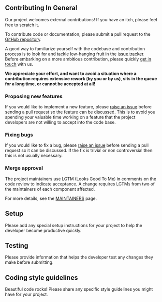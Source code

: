 ## Contributing In General
Our project welcomes external contributions! If you have an itch, please feel free to scratch it.


To contribute code or documentation, please submit a pull request to the [GitHub repository](https://github.com/ibm/). 

A good way to familiarize yourself with the codebase and contribution process is to look for and tackle low-hanging fruit in the [issue tracker](https://github.com/ibm/project/issues). Before embarking on a more ambitious contribution, please quickly [get in touch](#communication) with us. 

**We appreciate your effort, and want to avoid a situation where a contribution requires extensive rework (by you or by us), sits in the queue for a long time, or cannot be accepted at all!**

### Proposing new features

If you would like to implement a new feature, please [raise an issue](https://github.com/ibm/project/issues) before sending a pull request so the feature can be discussed.
This is to avoid you spending your valuable time working on a feature that the project developers are not willing to accept into the code base.

### Fixing bugs

If you would like to fix a bug, please [raise an issue](https://github.com/ibm/project/issues) before sending a pull request so it can be discussed.
If the fix is trivial or non controversial then this is not usually necessary.

### Merge approval

The project maintainers use LGTM (Looks Good To Me) in comments on the code review to
indicate acceptance. A change requires LGTMs from two of the maintainers of each
component affected. 

For more details, see the [MAINTAINERS](MAINTAINERS.md) page.

## Setup
Please add any special setup instructions for your project to help the developer become productive quickly.
## Testing
Please provide information that helps the developer test any changes they make before submitting.
## Coding style guidelines
Beautiful code rocks! Please share any specific style guidelines you might have for your project.

